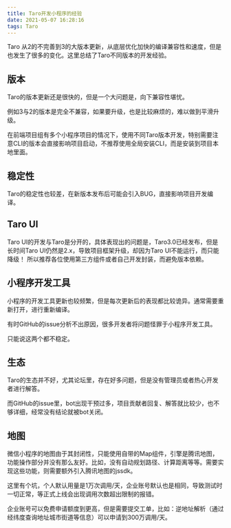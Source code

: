 ```yaml
---
title: Taro开发小程序的经验
date: 2021-05-07 16:28:16
tags: Taro
---
```


Taro 从2的不完善到3的大版本更新，从底层优化加快的编译兼容性和速度，但是也发生了很多的变化。这里总结了Taro不同版本的开发经验。

<!--more-->

## 版本

Taro的版本更新还是很快的，但是一个大问题是，向下兼容性堪忧。

例如3与2的版本是完全不兼容，如果要升级，也是比较麻烦的，难以做到平滑升级。

在前端项目组有多个小程序项目的情况下，使用不同Taro版本开发，特别需要注意CLI的版本会直接影响项目启动，不推荐使用全局安装CLI，而是安装到项目本地里面。

## 稳定性

Taro的稳定性也较差，在新版本发布后可能会引入BUG，直接影响项目开发编译。

## Taro UI

Taro UI的开发与Taro是分开的，具体表现出的问题是，Taro3.0已经发布，但是长时间Taro UI仍然是2.x，导致项目框架升级，却因为Taro UI不能运行，而只能降级！
所以推荐各位使用第三方组件或者自己开发封装，而避免版本依赖。

## 小程序开发工具

小程序的开发工具更新也较频繁，但是每次更新后的表现都比较诡异。通常需要重新打开，进行重新编译。

有时GitHub的issue分析不出原因，很多开发者将问题怪罪于小程序开发工具。

只能说这两个都不稳定。

## 生态

Taro的生态并不好，尤其论坛里，存在好多问题，但是没有管理员或者热心开发者进行解答。

而GitHub的issue里，bot出现干预过多，项目贡献者回复、解答就比较少，也不够详细，经常没有结论就被bot关闭。

## 地图   

微信小程序的地图由于其封闭性，只能使用自带的Map组件，引擎是腾讯地图，功能操作部分并没有那么友好。比如，没有自动规划路径、计算距离等等。需要实现这些功能，则需要额外引入腾讯地图的jssdk。

这里有个坑，个人默认用量是1万次调用/天，企业账号默认也是相同，导致测试时一切正常，等正式上线会出现调用次数超出限制的报错。

企业账号可以免费申请额度到更高，但是需要提交工单，比如：逆地址解析（通过经纬度查询地址城市街道等信息）可以申请到300万调用/天。

